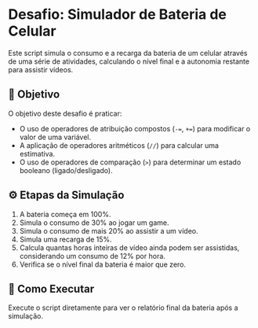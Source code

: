 # Desafio: Simulador de Bateria de Celular

Este script simula o consumo e a recarga da bateria de um celular através de uma série de atividades, calculando o nível final e a autonomia restante para assistir vídeos.

## 🎯 Objetivo

O objetivo deste desafio é praticar:
- O uso de operadores de atribuição compostos (`-=`, `+=`) para modificar o valor de uma variável.
- A aplicação de operadores aritméticos (`//`) para calcular uma estimativa.
- O uso de operadores de comparação (`>`) para determinar um estado booleano (ligado/desligado).

## ⚙️ Etapas da Simulação

1.  A bateria começa em 100%.
2.  Simula o consumo de 30% ao jogar um game.
3.  Simula o consumo de mais 20% ao assistir a um vídeo.
4.  Simula uma recarga de 15%.
5.  Calcula quantas horas inteiras de vídeo ainda podem ser assistidas, considerando um consumo de 12% por hora.
6.  Verifica se o nível final da bateria é maior que zero.

## 🚀 Como Executar

Execute o script diretamente para ver o relatório final da bateria após a simulação.